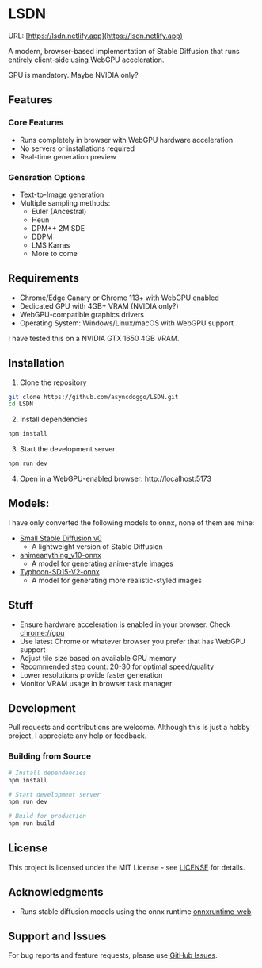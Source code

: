 # LSDN

URL: [https://lsdn.netlify.app](https://lsdn.netlify.app)

A modern, browser-based implementation of Stable Diffusion that runs entirely client-side using WebGPU acceleration.

GPU is mandatory. Maybe NVIDIA only?

## Features

### Core Features
- Runs completely in browser with WebGPU hardware acceleration
- No servers or installations required
- Real-time generation preview

### Generation Options
- Text-to-Image generation
- Multiple sampling methods:
  - Euler (Ancestral)
  - Heun
  - DPM++ 2M SDE
  - DDPM
  - LMS Karras
  - More to come


## Requirements

- Chrome/Edge Canary or Chrome 113+ with WebGPU enabled
- Dedicated GPU with 4GB+ VRAM (NVIDIA only?)
- WebGPU-compatible graphics drivers
- Operating System: Windows/Linux/macOS with WebGPU support

I have tested this on a NVIDIA GTX 1650 4GB VRAM.

## Installation

1. Clone the repository
```bash
git clone https://github.com/asyncdoggo/LSDN.git
cd LSDN
```

2. Install dependencies
```bash
npm install
```

3. Start the development server
```bash
npm run dev
```

4. Open in a WebGPU-enabled browser: http://localhost:5173


## Models:
I have only converted the following models to onnx, none of them are mine:
- [Small Stable Diffusion v0](https://huggingface.co/subpixel/small-stable-diffusion-v0-onnx-ort-web) 
  - A lightweight version of Stable Diffusion
- [animeanything_v10-onnx](https://huggingface.co/subpixel/animeanything_v10-onnx) 
  - A model for generating anime-style images
- [Typhoon-SD15-V2-onnx](https://huggingface.co/subpixel/Typhoon-SD15-V2-onnx) 
  - A model for generating more realistic-styled images

## Stuff
- Ensure hardware acceleration is enabled in your browser. Check [chrome://gpu](chrome://gpu)
- Use latest Chrome or whatever browser you prefer that has WebGPU support
- Adjust tile size based on available GPU memory
- Recommended step count: 20-30 for optimal speed/quality
- Lower resolutions provide faster generation
- Monitor VRAM usage in browser task manager

## Development

Pull requests and contributions are welcome. Although this is just a hobby project, I appreciate any help or feedback.

### Building from Source
```bash
# Install dependencies
npm install

# Start development server
npm run dev

# Build for production
npm run build
```

## License

This project is licensed under the MIT License - see [LICENSE](LICENSE) for details.

## Acknowledgments

- Runs stable diffusion models using the onnx runtime [onnxruntime-web](https://github.com/microsoft/onnxruntime)

## Support and Issues

For bug reports and feature requests, please use [GitHub Issues](https://github.com/asyncdoggo/lsdn/issues).
